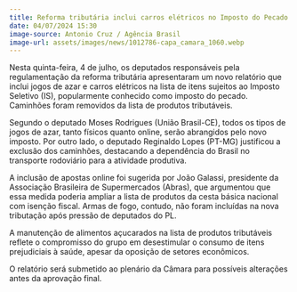 ```yaml
---
title: Reforma tributária inclui carros elétricos no Imposto do Pecado
date: 04/07/2024 15:30
image-source: Antonio Cruz / Agência Brasil
image-url: assets/images/news/1012786-capa_camara_1060.webp
---
```


Nesta quinta-feira, 4 de julho, os deputados responsáveis pela regulamentação da reforma tributária apresentaram um novo relatório que inclui jogos de azar e carros elétricos na lista de itens sujeitos ao Imposto Seletivo (IS), popularmente conhecido como imposto do pecado. Caminhões foram removidos da lista de produtos tributáveis.

Segundo o deputado Moses Rodrigues (União Brasil-CE), todos os tipos de jogos de azar, tanto físicos quanto online, serão abrangidos pelo novo imposto. Por outro lado, o deputado Reginaldo Lopes (PT-MG) justificou a exclusão dos caminhões, destacando a dependência do Brasil no transporte rodoviário para a atividade produtiva.

A inclusão de apostas online foi sugerida por João Galassi, presidente da Associação Brasileira de Supermercados (Abras), que argumentou que essa medida poderia ampliar a lista de produtos da cesta básica nacional com isenção fiscal. Armas de fogo, contudo, não foram incluídas na nova tributação após pressão de deputados do PL.

A manutenção de alimentos açucarados na lista de produtos tributáveis reflete o compromisso do grupo em desestimular o consumo de itens prejudiciais à saúde, apesar da oposição de setores econômicos.

O relatório será submetido ao plenário da Câmara para possíveis alterações antes da aprovação final.